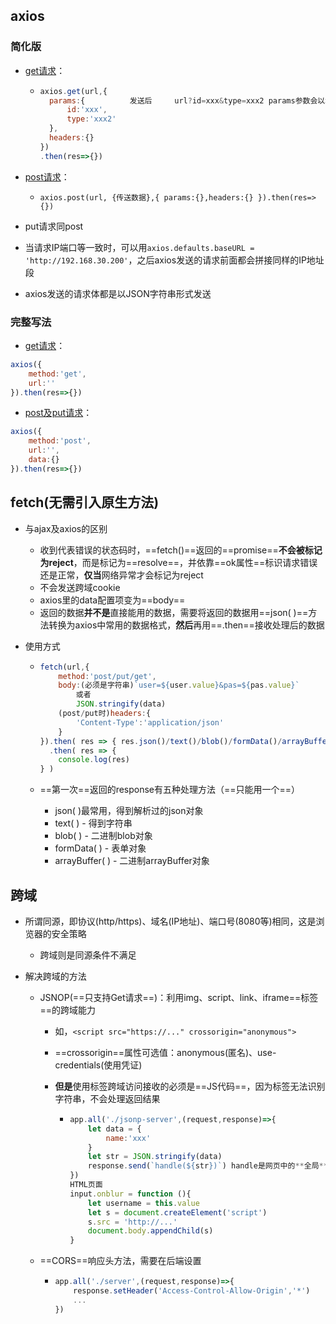 ## axios

### 简化版

- [get请求]()：

  - ```js
    axios.get(url,{
      params:{			发送后		url?id=xxx&type=xxx2 params参数会以地址栏后拼接的形式
          id:'xxx',
          type:'xxx2'
      },
      headers:{}
    })
    .then(res=>{})
    ```


- [post请求]()：
  - `axios.post(url, {传送数据},{ params:{},headers:{} }).then(res=>{})`
- put请求同post
- 当请求IP端口等一致时，可以用`axios.defaults.baseURL = 'http://192.168.30.200'`，之后axios发送的请求前面都会拼接同样的IP地址段
- axios发送的请求体都是以JSON字符串形式发送

### 完整写法

- [get请求]()：

```js
axios({
	method:'get',
	url:''
}).then(res=>{})
```
- [post及put请求]()：

```js
axios({
	method:'post',
	url:'',
    data:{}
}).then(res=>{})
```

## fetch(无需引入原生方法)

- 与ajax及axios的区别

  - 收到代表错误的状态码时，==fetch()==返回的==promise==**不会被标记为reject**，而是标记为==resolve==，并依靠==ok属性==标识请求错误还是正常，**仅当**网络异常才会标记为reject
  - 不会发送跨域cookie
  - axios里的data配置项变为==body==
  - 返回的数据**并不是**直接能用的数据，需要将返回的数据用==json( )==方法转换为axios中常用的数据格式，**然后**再用==.then==接收处理后的数据

- 使用方式

  - ```js
    fetch(url,{
        method:'post/put/get',
        body:(必须是字符串)`user=${user.value}&pas=${pas.value}`
        	或者
        	JSON.stringify(data)
        (post/put时)headers:{
        	'Content-Type':'application/json'
    	}
    }).then( res => { res.json()/text()/blob()/formData()/arrayBuffer() } )
      .then( res => {
        console.log(res)
    } )
    ```

  - ==第一次==返回的response有五种处理方法（==只能用一个==）

    - json( )最常用，得到解析过的json对象
    - text( ) - 得到字符串
    - blob( ) - 二进制blob对象
    - formData( ) - 表单对象
    - arrayBuffer( ) - 二进制arrayBuffer对象

## 跨域

- 所谓同源，即协议(http/https)、域名(IP地址)、端口号(8080等)相同，这是浏览器的安全策略

  - 跨域则是同源条件不满足

- 解决跨域的方法

  - JSNOP(==只支持Get请求==)：利用img、script、link、iframe==标签==的跨域能力

    - 如，`<script src="https://..." crossorigin="anonymous">`

    - ==crossorigin==属性可选值：anonymous(匿名)、use-credentials(使用凭证)

    - **但是**使用标签跨域访问接收的必须是==JS代码==，因为标签无法识别字符串，不会处理返回结果

      - ```js
        app.all('./jsonp-server',(request,response)=>{
            let data = {
                name:'xxx'
            }
            let str = JSON.stringify(data)
            response.send(`handle(${str})`) handle是网页中的**全局**方法
        })
        HTML页面
        input.onblur = function (){
            let username = this.value
            let s = document.createElement('script')
            s.src = 'http://...'
            document.body.appendChild(s)
        }
        ```

  - ==CORS==响应头方法，需要在后端设置

    - ```js
      app.all('./server',(request,response)=>{
          response.setHeader('Access-Control-Allow-Origin','*')
          ...
      })
